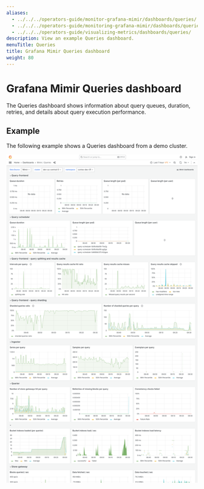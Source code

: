 ```yaml
---
aliases:
  - ../../../operators-guide/monitor-grafana-mimir/dashboards/queries/
  - ../../../operators-guide/monitoring-grafana-mimir/dashboards/queries/
  - ../../../operators-guide/visualizing-metrics/dashboards/queries/
description: View an example Queries dashboard.
menuTitle: Queries
title: Grafana Mimir Queries dashboard
weight: 80
---
```


# Grafana Mimir Queries dashboard

The Queries dashboard shows information about query queues, duration, retries, and details about query execution performance.

## Example

The following example shows a Queries dashboard from a demo cluster.

![Grafana Mimir queries dashboard](mimir-queries.png)

